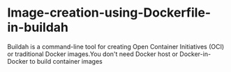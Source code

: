 # Image-creation-using-Dockerfile-in-buildah
Buildah is a command-line tool for creating Open Container Initiatives (OCI) or traditional Docker images.You don't need Docker host or Docker-in-Docker to build container images
